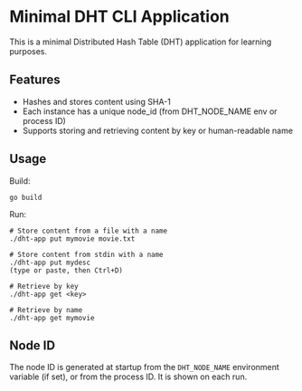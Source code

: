 # Minimal DHT CLI Application

This is a minimal Distributed Hash Table (DHT) application for learning purposes.

## Features
- Hashes and stores content using SHA-1
- Each instance has a unique node_id (from DHT_NODE_NAME env or process ID)
- Supports storing and retrieving content by key or human-readable name

## Usage

Build:

```
go build
```

Run:

```
# Store content from a file with a name
./dht-app put mymovie movie.txt

# Store content from stdin with a name
./dht-app put mydesc
(type or paste, then Ctrl+D)

# Retrieve by key
./dht-app get <key>

# Retrieve by name
./dht-app get mymovie
```

## Node ID

The node ID is generated at startup from the `DHT_NODE_NAME` environment variable (if set), or from the process ID. It is shown on each run. 